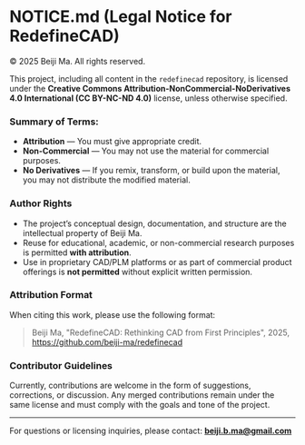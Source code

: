 # NOTICE.md (Legal Notice for RedefineCAD)

© 2025 Beiji Ma. All rights reserved.

This project, including all content in the `redefinecad` repository, is licensed under the **Creative Commons Attribution-NonCommercial-NoDerivatives 4.0 International (CC BY-NC-ND 4.0)** license, unless otherwise specified.

### Summary of Terms:
- **Attribution** — You must give appropriate credit.
- **Non-Commercial** — You may not use the material for commercial purposes.
- **No Derivatives** — If you remix, transform, or build upon the material, you may not distribute the modified material.

### Author Rights
- The project’s conceptual design, documentation, and structure are the intellectual property of Beiji Ma.
- Reuse for educational, academic, or non-commercial research purposes is permitted **with attribution**.
- Use in proprietary CAD/PLM platforms or as part of commercial product offerings is **not permitted** without explicit written permission.

### Attribution Format
When citing this work, please use the following format:

> Beiji Ma, "RedefineCAD: Rethinking CAD from First Principles", 2025, https://github.com/beiji-ma/redefinecad

### Contributor Guidelines
Currently, contributions are welcome in the form of suggestions, corrections, or discussion. Any merged contributions remain under the same license and must comply with the goals and tone of the project.

---

For questions or licensing inquiries, please contact: **beiji.b.ma@gmail.com**


